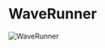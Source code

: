 # WaveRunner
![WaveRunner](https://github.com/Yuracrit/WaveRunner/assets/146993026/abfb64cc-9373-4bd9-abf7-c0d82d38e377)
